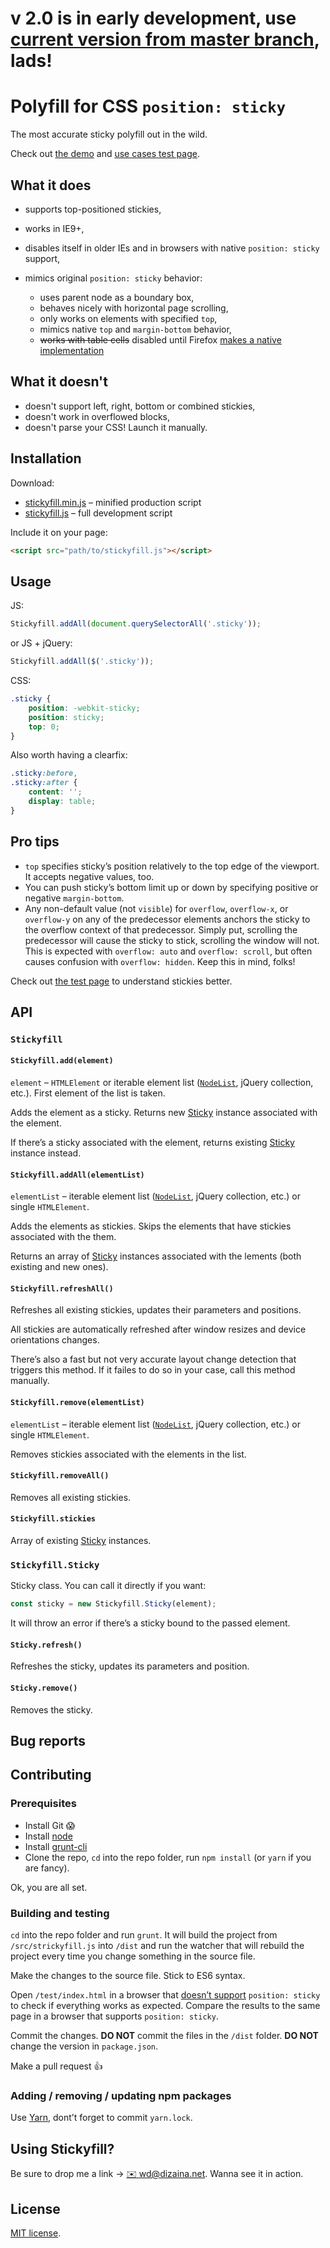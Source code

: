 # v 2.0 is in early development, use [current version from master branch](https://github.com/wilddeer/stickyfill), lads!

# Polyfill for CSS `position: sticky`

The most accurate sticky polyfill out in the wild.

Check out [the demo](http://wd.dizaina.net/en/scripts/stickyfill/) and [use cases test page](http://wilddeer.github.io/stickyfill/test/).

## What it does

- supports top-positioned stickies,
- works in IE9+,
- disables itself in older IEs and in browsers with native `position: sticky` support,
- mimics original `position: sticky` behavior:

	- uses parent node as a boundary box,
	- behaves nicely with horizontal page scrolling,
	- only works on elements with specified `top`,
	- mimics native `top` and `margin-bottom` behavior,
	- ~~works with table cells~~ disabled until Firefox [makes a native implementation](https://bugzilla.mozilla.org/show_bug.cgi?id=975644)

## What it doesn't

- doesn't support left, right, bottom or combined stickies,
- doesn't work in overflowed blocks,
- doesn't parse your CSS! Launch it manually.

## Installation

Download:

- [stickyfill.min.js](https://raw.github.com/wilddeer/stickyfill/master/dist/stickyfill.min.js) – minified production script
- [stickyfill.js](https://raw.github.com/wilddeer/stickyfill/master/dist/stickyfill.js) – full development script

Include it on your page:

```html
<script src="path/to/stickyfill.js"></script>
```

## Usage

JS:

```js
Stickyfill.addAll(document.querySelectorAll('.sticky'));
```

or JS + jQuery:

```js
Stickyfill.addAll($('.sticky'));
```

CSS:

```css
.sticky {
    position: -webkit-sticky;
    position: sticky;
    top: 0;
}
```

Also worth having a clearfix:

```css
.sticky:before,
.sticky:after {
    content: '';
    display: table;
}
```

## Pro tips

- `top` specifies sticky’s position relatively to the top edge of the viewport. It accepts negative values, too.
- You can push sticky’s bottom limit up or down by specifying positive or negative `margin-bottom`.
- Any non-default value (not `visible`) for `overflow`, `overflow-x`, or `overflow-y` on any of the predecessor elements anchors the sticky to the overflow context of that predecessor. Simply put, scrolling the predecessor will cause the sticky to stick, scrolling the window will not. This is expected with `overflow: auto` and `overflow: scroll`, but often causes confusion with `overflow: hidden`. Keep this in mind, folks!

Check out [the test page](http://wilddeer.github.io/stickyfill/test/) to understand stickies better.

## API

### `Stickyfill`

#### `Stickyfill.add(element)`

`element` – `HTMLElement` or iterable element list ([`NodeList`](https://developer.mozilla.org/en/docs/Web/API/NodeList), jQuery collection, etc.). First element of the list is taken.

Adds the element as a sticky. Returns new [Sticky](#stickyfillsticky) instance associated with the element.

If there’s a sticky associated with the element, returns existing [Sticky](#stickyfillsticky) instance instead.

#### `Stickyfill.addAll(elementList)`

`elementList` – iterable element list ([`NodeList`](https://developer.mozilla.org/en/docs/Web/API/NodeList), jQuery collection, etc.) or single `HTMLElement`.

Adds the elements as stickies. Skips the elements that have stickies associated with the them.

Returns an array of [Sticky](#stickyfillsticky) instances associated with the lements (both existing and new ones).

#### `Stickyfill.refreshAll()`

Refreshes all existing stickies, updates their parameters and positions.

All stickies are automatically refreshed after window resizes and device orientations changes.

There’s also a fast but not very accurate layout change detection that triggers this method. If it failes to do so in your case, call this method manually.

#### `Stickyfill.remove(elementList)`

`elementList` – iterable element list ([`NodeList`](https://developer.mozilla.org/en/docs/Web/API/NodeList), jQuery collection, etc.) or single `HTMLElement`.

Removes stickies associated with the elements in the list.

#### `Stickyfill.removeAll()`

Removes all existing stickies.

#### `Stickyfill.stickies`

Array of existing [Sticky](#Stickyfill.Sticky) instances.

### `Stickyfill.Sticky`

Sticky class. You can call it directly if you want:

```js
const sticky = new Stickyfill.Sticky(element);
```

It will throw an error if there’s a sticky bound to the passed element.

#### `Sticky.refresh()`

Refreshes the sticky, updates its parameters and position.

#### `Sticky.remove()`

Removes the sticky.

## Bug reports

## Contributing

### Prerequisites

- Install Git 😱
- Install [node](https://nodejs.org/en/)
- Install [grunt-cli](http://gruntjs.com/getting-started#installing-the-cli)
- Clone the repo, `cd` into the repo folder, run `npm install` (or `yarn` if you are fancy).

Ok, you are all set.

### Building and testing

`cd` into the repo folder and run `grunt`. It will build the project from `/src/strickyfill.js` into `/dist` and run the watcher that will rebuild the project every time you change something in the source file.

Make the changes to the source file. Stick to ES6 syntax.

Open `/test/index.html` in a browser that [doesn’t support](http://caniuse.com/#feat=css-sticky) `position: sticky` to check if everything works as expected. Compare the results to the same page in a browser that supports `position: sticky`.

Commit the changes. **DO NOT** commit the files in the `/dist` folder. **DO NOT** change the version in `package.json`.

Make a pull request 👍

### Adding / removing / updating npm packages

Use [Yarn](https://yarnpkg.com/), dont’t forget to commit `yarn.lock`.

## Using Stickyfill?

Be sure to drop me a link &rarr; [:envelope: wd@dizaina.net](mailto:wd@dizaina.net). Wanna see it in action.

## License

[MIT license](http://opensource.org/licenses/MIT).
